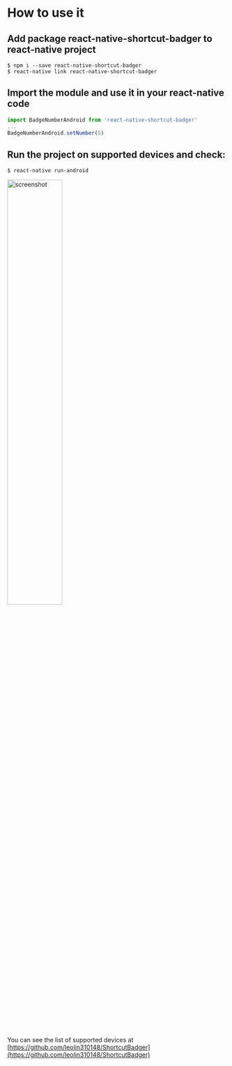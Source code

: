 # How to use it

## Add package react-native-shortcut-badger to react-native project
```
$ npm i --save react-native-shortcut-badger
$ react-native link react-native-shortcut-badger
```

## Import the module and use it in your react-native code
```js
import BadgeNumberAndroid from 'react-native-shortcut-badger'
...
BadgeNumberAndroid.setNumber(5)
```

## Run the project on supported devices and check:
```
$ react-native run-android
```

<img src="https://raw.githubusercontent.com/nguquen/react-native-shortcut-badger/master/screenshot.png" alt="screenshot" width="50%">

You can see the list of supported devices at [https://github.com/leolin310148/ShortcutBadger](https://github.com/leolin310148/ShortcutBadger)
